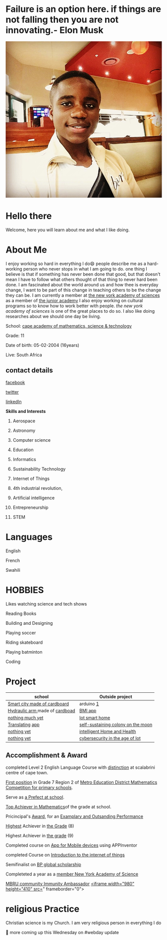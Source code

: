# Failure is an option here. if things are not falling then you are not innovating.- Elon Musk
![chris](IMG_20200122_073910_193.jpg)
# Hello there
Welcome, here you will learn about me and what I like doing.

# About Me

I enjoy working so hard in everything I do:smile: people describe me as a hard-working person who never stops in what I am going to do. one thing I believe is that if something has never been done that good, but that doesn't mean I have to follow what others thought of that thing to never hard been done. I am fascinated about the world around us and how thee is everyday change, I want to be part of this change in teaching others to be the change they can be.
I am currently a member at [the new york academy of sciences](https://www.nyas.org/about/our-mission/) as a member of [the junior academy](https://joinlaunchpad.com/#/profile/9670)
I also enjoy working on cultural programs so to know how to work better with people. *the new york academy of sciences* is one of the great places to do so. I also like doing researches about we should one day be living. 

School: [cape academy of mathematics, science & technology](https://www.camst.co.za/)

Grade: 11



Date of birth: 05-02-2004 (16years)

Live: South Africa

contact details
-
[facebook](https://www.facebook.com/chris.rama.798)

[twitter](https://www.twitter.com/Chrisrama6?s=09)

[linkedIn](https://www.lInkedin.com/in/christian-ramazani-aa3887183)

**Skills and Interests**

1) Aerospace 

2) Astronomy

3) Computer science

4) Education

5) Informatics

6) Sustainability Technology

7) Internet of Things

8) 4th industrial revolution,

9) Artificial intelligence

10) Entrepreneurship

11) STEM

# Languages
English 

French

Swahili

# HOBBIES

Likes watching science and tech shows

Reading Books

Building and Designing

Playing soccer

Riding skateboard

Playing batminton

Coding

# Project 

|    school                                 |  Outside project                           |
| ----------------------------------------- |  ----------------------------------------- |
| [Smart city made of cardboard](https://drive.google.com/file/d/1ynKtql6ab7-lJciYt3kYAnlRUjpfOkqP/view?usp=sharing)         |  arduino   [ 1](https://drive.google.com/file/d/1uNKUTdUuBgmzrF0Cgae2b_qCfhbyqY_U/view?usp=sharing)                               |
| [Hydraulic arm ](https://drive.google.com/file/d/1xrvltv6EerLTEQkAIlRiejifm5MjF9-v/view?usp=sharing)made of [cardboad](https://drive.google.com/file/d/1xyCF6pf-sk_eK4LVLAAhY40H1fC5u9vT/view?usp=sharing)        |  [BMI app]()                               |
| [nothing much yet]()                      |  [Iot smart home](https://docs.google.com/document/d/1aiE5mcFn9a48IBZ-sIUouPpg-2NthqTWoqIAM4UnPg8/edit?usp=sharing)                       |
| [Translating](https://docs.google.com/document/d/1d4usUGK55MC-fcPIZZqBeO_-SGAqTneN46NVZoyAqH4/edit?usp=sharing) [app]()                      |  [self-sustaining colony on the moon](https://drive.google.com/file/d/14YY6RQEwbb0PqExKxY1vgJjOk2gS3oaN/view?usp=sharing) |
| [nothing yet]()                      |  [intelligent Home and Health](https://drive.google.com/file/d/1EBKUjKYrPvsE17NhPt9R4A2B-yhBjraK/view?usp=sharing)          |
| [nothing yet]()                      |   [cybersecurity in the age of Iot]()       |
        


Accomplishment & Award
-
completed Level 2 English Language Course with [distinction](https://drive.google.com/file/d/1u00crgL7JOqDJQt-momrkaRH3oXKZkXt/view?usp=sharing) at scalabrini centre of cape town.

[First position](https://drive.google.com/file/d/1yBhKEyY_kStKL5W8FruV2V4bOaXZaYOj/view?usp=sharing) in Grade 7 Region 2 of [Metro Education District Mathematics Competition for primary schools](https://drive.google.com/file/d/1u2QTxLGrToQQMDF8mA3h34Fo-FViKDFS/view?usp=sharing).

Serve as [a Prefect at school](https://drive.google.com/file/d/1yZM7YOixloWPnddmL5Nc4adXvE9blyY7/view?usp=sharing).

[Top Achiever in Mathematics](https://drive.google.com/file/d/1te-EMaav_ioWbMmBEbMVkzKprV_6vy5E/view?usp=sharing )of the grade at school.

Pricincipal's [Award](https://drive.google.com/file/d/1y679CaVqOBjcXzEkY8Wz5cT6tSB0msdD/view?usp=sharing), for an [Examplary  and Outsanding Performance](https://drive.google.com/file/d/1yZM7YOixloWPnddmL5Nc4adXvE9blyY7/view?usp=sharing)

[Highest](https://drive.google.com/file/d/1ygX4WHXnciN_jdNp4CqzpCrJezJrY173/view?usp=sharing) Achiever in [the Grade](https://drive.google.com/file/d/1yaxAWeUrgKzltLI9AqPjS0WNB9q_uRk-/view?usp=sharing) (8)

Highest Achiever in [the grade]() (9)

Completed course on [App  for Mobile devices](https://drive.google.com/file/d/1rEYyAzltXd9uGzu_rs5KCuyxMNwCzvB9/view?usp=sharing) using APPInventor

completed Course on [Introduction to the internet of things](https://drive.google.com/file/d/1rFIFxg7mcI_N0PDdEs5T1EOrp6zOgs-s/view?usp=sharing)

Semifinalist on [BP global scholarship](https://afs.org/programs/stem-academy/)

Completeted a year as a [member New York Academy of Science](https://drive.google.com/file/d/1JAuVi-3-neN5liIvpOIsZF82-K1rhR8J/view?usp=sharing)

[MBRU community Immunity Ambassador](https://drive.google.com/file/d/1ruJ78-joMc6RsKQ3o2T5dqubFOgoG6Yw/view?usp=sharing)
[<iframe width="980" height="410" src=](https://staging-mars.nasa.gov/layout/embed/send-your-name/future/certificate/?cn=273191708626)" frameborder="0"></iframe>

# religious Practice 
Christian science is my Church. I am very religious person in everything I do

🚨 more coming up this Wednesday on #webday update 
